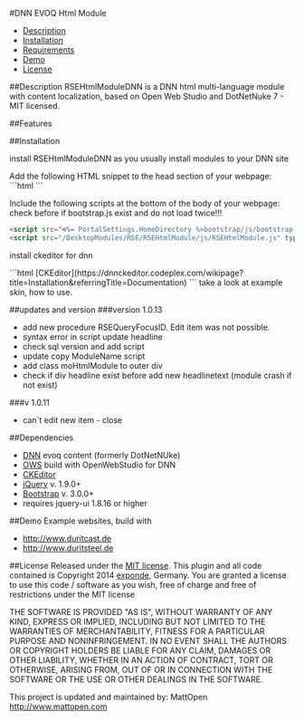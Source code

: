 #DNN EVOQ Html Module

- [Description](#description)
- [Installation](#installation)
- [Requirements](#dependencies)
- [Demo](#demo)
- [License](#license)

##Description
RSEHtmlModuleDNN is a DNN html multi-language module with content localization, based on Open Web Studio and DotNetNuke 7 - MIT licensed.

##Features


##Installation
<p>install RSEHtmlModuleDNN as you usually install modules to your DNN site</p>
Add the following HTML snippet to the head section of your webpage:
```html
<link rel="stylesheet" type="text/css" href="<%= PortalSettings.HomeDirectory %>bootstrap/css/bootstrap.min.css" />
<link rel="stylesheet" type="text/css" href="/DesktopModules/RSE/RSEHtmlModule/RSEHtmlModule.css" />
```

Include the following scripts at the bottom of the body of your webpage:
check before if bootstrap.js exist and do not load twice!!!
```html
<script src="<%= PortalSettings.HomeDirectory %>bootstrap/js/bootstrap.min.js" type="text/javascript"></script>
<script src="/DesktopModules/RSE/RSEHtmlModule/js/RSEHtmlModule.js" type="text/javascript"></script>
```

<p>install ckeditor for dnn</p>
```html
[CKEditor](https://dnnckeditor.codeplex.com/wikipage?title=Installation&referringTitle=Documentation)
```
take a look at example skin, how to use.

##updates and version
###version 1.0.13 
* add new procedure RSEQueryFocusID. Edit item was not possible. 
* syntax error in script update headline 
* check sql version and add script 
* update copy ModuleName script 
* add class moHtmlModule to outer div 
* check if div headline exist before add new headlinetext (module crash if not exist)

###v 1.0.11
* can´t edit new item - close


##Dependencies
* [DNN](http://www.dnnsoftware.com/) evoq content (formerly DotNetNUke)
* [OWS](http://www.openwebstudio.com/) build with OpenWebStudio for DNN
* [CKEditor](https://dnnckeditor.codeplex.com/)
* [jQuery](https://jquery.com/) v. 1.9.0+
* [Bootstrap](http://getbootstrap.com/) v. 3.0.0+
* requires jquery-ui 1.8.16 or higher


##Demo
Example websites, build with 
* http://www.duritcast.de
* http://www.duritsteel.de

##License
Released under the [MIT license](http://www.opensource.org/licenses/MIT).
This plugin and all code contained is Copyright 2014 <a href="http://www.exponde.com" >exponde</a>, Germany. You are granted a license to use this code / software as you wish, free of charge and free of restrictions under the MIT license

THE SOFTWARE IS PROVIDED "AS IS", WITHOUT WARRANTY OF ANY KIND, EXPRESS OR
IMPLIED, INCLUDING BUT NOT LIMITED TO THE WARRANTIES OF MERCHANTABILITY,
FITNESS FOR A PARTICULAR PURPOSE AND NONINFRINGEMENT. IN NO EVENT SHALL THE
AUTHORS OR COPYRIGHT HOLDERS BE LIABLE FOR ANY CLAIM, DAMAGES OR OTHER
LIABILITY, WHETHER IN AN ACTION OF CONTRACT, TORT OR OTHERWISE, ARISING FROM,
OUT OF OR IN CONNECTION WITH THE SOFTWARE OR THE USE OR OTHER DEALINGS IN THE
SOFTWARE.

This project is updated and maintained by:
MattOpen http://www.mattopen.com
